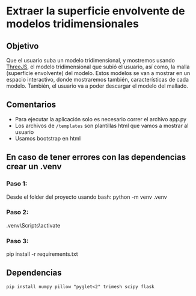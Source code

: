 # Extraer la superficie envolvente de modelos tridimensionales

## Objetivo
Que el usuario suba un modelo tridimensional, y mostremos usando [ThreeJS](https://threejs.org/), el modelo tridimensional que subió el usuario, así como, la malla (superficie envolvente) del modelo. Estos modelos se van a mostrar en un espacio interactivo, donde mostraremos también, características de cada modelo.
También, el usuario va a poder descargar el modelo del mallado.

## Comentarios
- Para ejecutar la aplicación solo es necesario correr el archivo app.py
- Los archivos de `/templates` son plantillas html que vamos a mostrar al usuario
- Usamos bootstrap en html

## En caso de tener errores con las dependencias crear un .venv

### Paso 1:
Desde el folder del proyecto usando bash:
python -m venv .venv

### Paso 2:
.venv\Scripts\activate

### Paso 3:
pip install -r requirements.txt

## Dependencias
`pip install numpy pillow "pyglet<2" trimesh scipy flask`